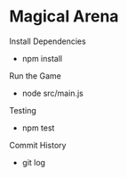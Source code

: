 # Magical Arena

Install Dependencies

- npm install

Run the Game

- node src/main.js

Testing

- npm test

Commit History

- git log



